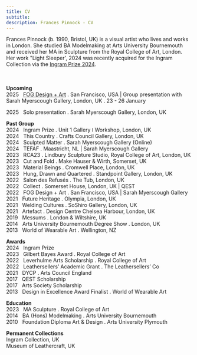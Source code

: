 ```yaml
---
title: CV
subtitle: 
description: Frances Pinnock - CV
---
```



 
Frances Pinnock (b. 1990, Bristol, UK) is a visual artist who lives and works in London. She studied BA Modelmaking at Arts University Bournemouth and received her MA in Sculpture from the Royal College of Art, London. Her work "Light Sleeper', 2024 was recently acquired for the Ingram Collection via the [Ingram Prize 2024](https://ingramcollection.com/home/2024-ingram-prize-winners/).   
<br /> 
<br />

  

**Upcoming**  
2025&nbsp;&nbsp;&nbsp;[FOG Design + Art](https://www.sarahmyerscough.com/exhibitions/73-raw-edges-fog-2025-art-fair/) . San Francisco, USA | Group presentation with Sarah Myerscough Gallery, London, UK . 23 - 26 January  

2025&nbsp;&nbsp;&nbsp;Solo presentation . Sarah Myerscough Gallery, London, UK  

**Past Group**  
2024&nbsp;&nbsp;&nbsp;Ingram Prize . Unit 1 Gallery ǀ Workshop, London, UK  
2024&nbsp;&nbsp;&nbsp;This Country . Crafts Council Gallery, London, UK  
2024&nbsp;&nbsp;&nbsp;Sculpted Matter . Sarah Myerscough Gallery (Online)  
2024&nbsp;&nbsp;&nbsp;TEFAF . Maastricht, NL | Sarah Myerscough Gallery  
2023&nbsp;&nbsp;&nbsp;RCA23 . Lindbury Sculpture Studio, Royal College of Art, London, UK  
2023&nbsp;&nbsp;&nbsp;Cut and Fold . Make Hauser & Wirth, Somerset, UK  
2023&nbsp;&nbsp;&nbsp;Material Beings . Cromwell Place, London, UK  
2023&nbsp;&nbsp;&nbsp;Hung, Drawn and Quartered . Standpoint Gallery, London, UK  
2022&nbsp;&nbsp;&nbsp;Salon des Refusés . The Tub, London, UK  
2022&nbsp;&nbsp;&nbsp;Collect . Somerset House, London, UK | QEST  
2022&nbsp;&nbsp;&nbsp;FOG Design + Art . San Francisco, USA | Sarah Myerscough Gallery   
2021&nbsp;&nbsp;&nbsp;Future Heritage . Olympia, London, UK  
2021&nbsp;&nbsp;&nbsp;Welding Cultures . SoShiro Gallery, London, UK  
2021&nbsp;&nbsp;&nbsp;Artefact . Design Centre Chelsea Harbour, London, UK  
2019&nbsp;&nbsp;&nbsp;Messums . London & Wiltshire, UK  
2014&nbsp;&nbsp;&nbsp;Arts University Bournemouth Degree Show . London, UK  
2013&nbsp;&nbsp;&nbsp;World of Wearable Art . Wellington, NZ  
  
**Awards**  
2024&nbsp;&nbsp;&nbsp;Ingram Prize  
2023&nbsp;&nbsp;&nbsp;Gilbert Bayes Award . Royal College of Art  
2022&nbsp;&nbsp;&nbsp;Leverhulme Arts Scholarship . Royal College of Art  
2022&nbsp;&nbsp;&nbsp;Leathersellers’ Academic Grant . The Leathersellers’ Co  
2021&nbsp;&nbsp;&nbsp;DYCP . Arts Council England   
2017&nbsp;&nbsp;&nbsp;QEST Scholarship   
2017&nbsp;&nbsp;&nbsp;Arts Society Scholarship  
2013&nbsp;&nbsp;&nbsp;Design in Excellence Award Finalist . World of Wearable Art
 
**Education**  
2023&nbsp;&nbsp;&nbsp;MA Sculpture . Royal College of Art  
2014&nbsp;&nbsp;&nbsp;BA (Hons) Modelmaking . Arts University Bournemouth  
2010&nbsp;&nbsp;&nbsp;Foundation Diploma Art & Design . Arts University Plymouth  
  
**Permanent Collections**  
Ingram Collection, UK  
Museum of Leathercraft, UK

  










 



  










 











